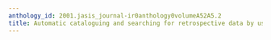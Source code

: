 ```yaml
---
anthology_id: 2001.jasis_journal-ir0anthology0volumeA52A5.2
title: Automatic cataloguing and searching for retrospective data by use of OCR text
---
```

